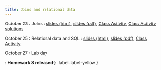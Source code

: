 ```yaml
---
title: Joins and relational data
---
```


October 23
: Joins
  : [slides (html)](https://sta279-f23.github.io/slides/lecture_17.html), [slides (pdf)](https://sta279-f23.github.io/slides/lecture_17.pdf), [Class Activity](https://sta279-f23.github.io/class_activities/ca_lecture_17.html), [Class Activity solutions](https://sta279-f23.github.io/class_activities/ca_lecture_17_solutions.html)
  
October 25
: Relational data and SQL
  : [slides (html)](https://sta279-f23.github.io/slides/lecture_18.html), [slides (pdf)](https://sta279-f23.github.io/slides/lecture_18.pdf), [Class Activity](https://sta279-f23.github.io/class_activities/ca_lecture_18.html)
  
October 27
: Lab day

: **Homework 8 released**{: .label .label-yellow }
